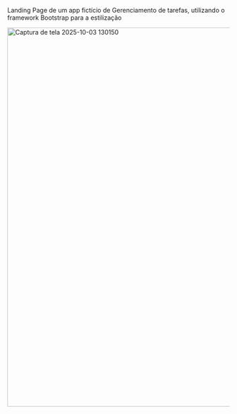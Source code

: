 Landing Page de um app fictício de Gerenciamento de tarefas, utilizando o framework Bootstrap para a estilização

<img width="1819" height="860" alt="Captura de tela 2025-10-03 130150" src="https://github.com/user-attachments/assets/a3104c00-f20d-47ae-b763-11c7e1633dfc" />
